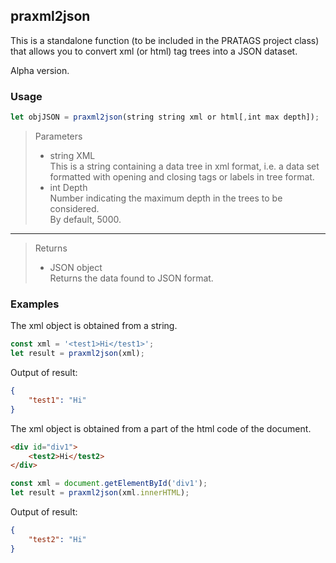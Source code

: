 ## praxml2json

This is a standalone function (to be included in the PRATAGS project class) that allows you to convert xml (or html) tag trees into a JSON dataset. 

Alpha version.

### Usage
~~~javascript
let objJSON = praxml2json(string string xml or html[,int max depth]);
~~~

> Parameters
> - string XML  
This is a string containing a data tree in xml format, i.e. a data set formatted with opening and closing tags or labels in tree format.
> - int Depth  
Number indicating the maximum depth in the trees to be considered.  
By default, 5000.

---
> Returns
> - JSON object  
Returns the data found to JSON format.

### Examples

The xml object is obtained from a string. 

~~~javascript
const xml = '<test1>Hi</test1>';
let result = praxml2json(xml);
~~~
Output of result:
~~~json
{
	"test1": "Hi"
}
~~~

The xml object is obtained from a part of the html code of the document.

~~~html
<div id="div1">
	<test2>Hi</test2>
</div>
~~~
~~~javascript
const xml = document.getElementById('div1');
let result = praxml2json(xml.innerHTML);
~~~
Output of result:
~~~json
{
	"test2": "Hi"
}
~~~

